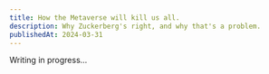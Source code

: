 ```yaml
---
title: How the Metaverse will kill us all.
description: Why Zuckerberg's right, and why that's a problem.
publishedAt: 2024-03-31
---
```


Writing in progress...
